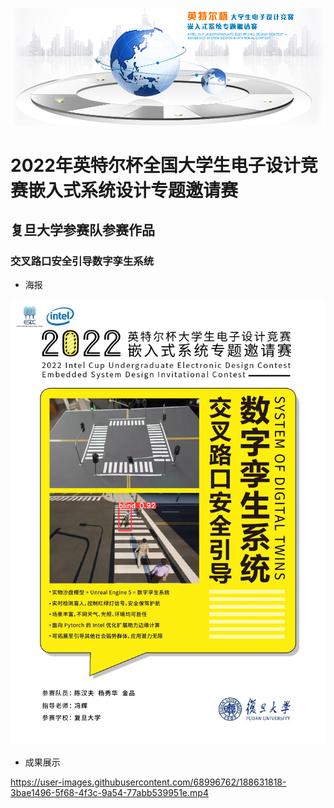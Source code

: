 ![](banner.png)
# 2022年英特尔杯全国大学生电子设计竞赛嵌入式系统设计专题邀请赛

## 复旦大学参赛队参赛作品

### 交叉路口安全引导数字孪生系统

* 海报

![](海报.jpg)

* 成果展示

https://user-images.githubusercontent.com/68996762/188631818-3bae1496-5f68-4f3c-9a54-77abb539951e.mp4